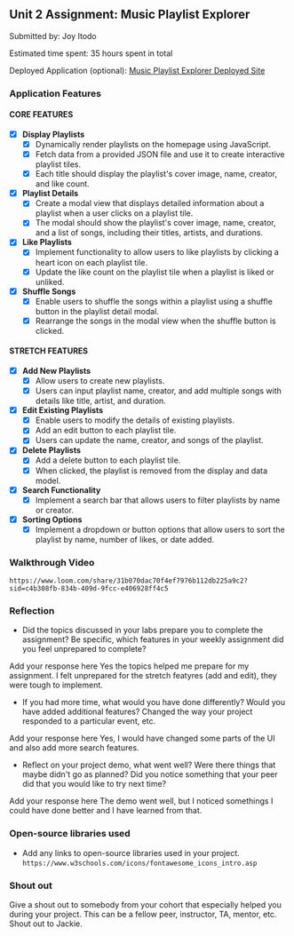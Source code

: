 ## Unit 2 Assignment: Music Playlist Explorer

Submitted by: Joy Itodo

Estimated time spent: 35 hours spent in total

Deployed Application (optional): [Music Playlist Explorer Deployed Site](ADD_LINK_HERE)

### Application Features

#### CORE FEATURES

- [X] **Display Playlists**
  - [X] Dynamically render playlists on the homepage using JavaScript.
  - [X] Fetch data from a provided JSON file and use it to create interactive playlist tiles.
  - [X] Each title should display the playlist's cover image, name, creator, and like count.

- [X] **Playlist Details**
  - [X] Create a modal view that displays detailed information about a playlist when a user clicks on a playlist tile.
  - [X] The modal should show the playlist's cover image, name, creator, and a list of songs, including their titles, artists, and durations.

- [X] **Like Playlists**
  - [X] Implement functionality to allow users to like playlists by clicking a heart icon on each playlist tile.
  - [X] Update the like count on the playlist tile when a playlist is liked or unliked.

- [X] **Shuffle Songs**
  - [X] Enable users to shuffle the songs within a playlist using a shuffle button in the playlist detail modal.
  - [X] Rearrange the songs in the modal view when the shuffle button is clicked.

#### STRETCH FEATURES

- [X] **Add New Playlists**
  - [X] Allow users to create new playlists.
  - [X] Users can input playlist name, creator, and add multiple songs with details like title, artist, and duration.

- [X] **Edit Existing Playlists**
  - [X] Enable users to modify the details of existing playlists.
  - [X] Add an edit button to each playlist tile.
  - [X] Users can update the name, creator, and songs of the playlist.

- [X] **Delete Playlists**
  - [X] Add a delete button to each playlist tile.
  - [X] When clicked, the playlist is removed from the display and data model.

- [X] **Search Functionality**
  - [X] Implement a search bar that allows users to filter playlists by name or creator.

- [X] **Sorting Options**
  - [X] Implement a dropdown or button options that allow users to sort the playlist by name, number of likes, or date added.

### Walkthrough Video


`https://www.loom.com/share/31b070dac70f4ef7976b112db225a9c2?sid=c4b308fb-834b-409d-9fcc-e406928ff4c5`

### Reflection

* Did the topics discussed in your labs prepare you to complete the assignment? Be specific, which features in your weekly assignment did you feel unprepared to complete?

Add your response here
Yes the topics helped me prepare for my assignment. I felt unprepared for the stretch featyres (add and edit), they were tough to implement.

* If you had more time, what would you have done differently? Would you have added additional features? Changed the way your project responded to a particular event, etc.
  
Add your response here
Yes, I would have changed some parts of the UI and also add more search features.

* Reflect on your project demo, what went well? Were there things that maybe didn't go as planned? Did you notice something that your peer did that you would like to try next time?

Add your response here
The demo went well, but I noticed somethings I could have done better and I have learned from that.

### Open-source libraries used

- Add any links to open-source libraries used in your project.
  `https://www.w3schools.com/icons/fontawesome_icons_intro.asp`

### Shout out

Give a shout out to somebody from your cohort that especially helped you during your project. This can be a fellow peer, instructor, TA, mentor, etc.
Shout out to Jackie.

